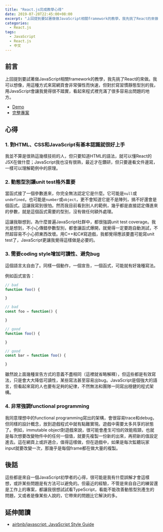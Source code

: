 ```yaml
---
title: "React.js完成教學心得"
date: 2019-07-28T22:45:00+08:00
excerpt: "上回提到要試著做做JavaScript相關framework的教學，我先挑了React的來做，分享一點心得。"
categories:
  - React.js
tags:
  - JavaScript
  - React.js
  - 中文
---
```


## 前言

上回提到要試著做JavaScript相關framework的教學，我先挑了React的來做。我可以想像，用這種方式來寫網頁會非常彈性而快速，但對於寫習慣靜態型別的我，用JavaScript會讓我覺得很不踏實，看起來程式裡充滿了很多容易出問題的地方。

- [Demo](https://nagachiang.github.io/react-tutorial/)
- [完整專案](https://github.com/NagaChiang/react-tutorial)

## 心得

### 1. 對HTML、CSS和JavaScript有基本認識就很好上手

我並不算是很熟這幾樣技術的人，但只要知道HTML的語法，就可以懂React的JSX在做什麼；JavaScript我也沒有很熟，最近才在鑽研，但只要邊看文件邊寫，一樣可以理解範例中的原理。

### 2. 動態型別讓unit test格外重要

當函式接了一個參數進來，你完全無法認定它是什麼。它可能是`null`或`undefined`，也可能是`number`或`object`，更不會知道它是不是陣列，搞不好還會是個函式。這讓我寫到很怕。然而我目前看到別人的範例，幾乎都是直接認定傳進來的參數，就是這個函式需要的型別，沒有做任何額外處理。

這讓我聯想到，為什麼普遍JavaScript社群中，都很強調unit test coverage。我光是想到，不小心傳錯參數型別，都會讓函式爆開，就覺得一定要跑自動測試，不然超容易不小心把東西改壞。用C++和C#寫遊戲，我都覺得應該要盡可能寫unit test了，JavaScript更讓我覺得這樣做是必要的。

### 3. 需要coding style增加可讀性、避免bug

這個語言太自由了。同樣一個動作，一個宣告，一個函式，可能就有好幾種寫法。

例如函式宣告：

```javascript
// bad
function foo() {

}

// bad
const foo = function() {

}

// good
function foo() {

}

// good
const bar = function foo() {

}
```

雖然說上面幾種宣告方式的意義不盡相同（這裡就省略解釋），但這些都是有效寫法，只是會大大降低可讀性，某些寫法甚至容易出bug。JavaScript是個強大的語言，但看起來寫的人也要有足夠的紀律，不然無法和團隊一同寫出穩健的程式架構。

### 4. 非常強調functional programming

我同意理想中的functional programming寫出的架構，會很容易trace和debug，但同樣的設計概念，放到遊戲程式中就有點難實現。遊戲中需要太多共享的狀態了。例如，immutable object對遊戲來說，很可能會產生可怕的效能瓶頸，也就是每次想要改變物件中的任何一個值，就要先複製一份新的出來，再把新的值設定進去。這在網頁上或許適合，值得這樣做，但在遊戲中，如果是每次監聽玩家input就要改變一次，那幾乎是每個frame都在做大量的複製。

## 後話

這些都是來自一個JavaScript初學者的心得，很可能是我有什麼誤解才會這樣想，或許某些問題是有方法可以避免的。但最近的經驗，不管是來自自己的練習還是工作上的專案，都讓我很想試試看TypeScript，看能不能改善動態型別產生的問題，又或者是像某些人說的，它帶來的問題比它解決的多。

## 延伸閱讀

- [airbnb/javascript: JavaScript Style Guide](https://github.com/airbnb/javascript)